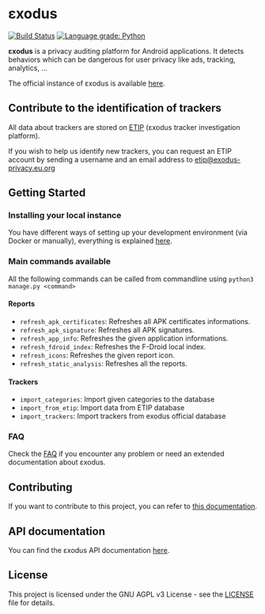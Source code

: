 # εxodus
[![Build Status](https://travis-ci.org/Exodus-Privacy/exodus.svg?branch=v1)](https://travis-ci.org/Exodus-Privacy/exodus) [![Language grade: Python](https://img.shields.io/lgtm/grade/python/g/Exodus-Privacy/exodus.svg?logo=lgtm&logoWidth=18)](https://lgtm.com/projects/g/Exodus-Privacy/exodus/context:python)

**εxodus** is a privacy auditing platform for Android applications. It detects behaviors which can be dangerous for user privacy like ads, tracking, analytics, …

The official instance of εxodus is available [here](https://reports.exodus-privacy.eu.org/).

## Contribute to the identification of trackers

All data about trackers are stored on [ETIP](https://etip.exodus-privacy.eu.org) (εxodus tracker investigation platform).

If you wish to help us identify new trackers, you can request an ETIP account by sending a username and an email address to [etip@exodus-privacy.eu.org](mailto:etip@exodus-privacy.eu.org)

## Getting Started

### Installing your local instance

You have different ways of setting up your development environment (via Docker or manually), everything is explained [here](doc/install.md).

### Main commands available

All the following commands can be called from commandline using `python3 manage.py <command>`

#### Reports

 * `refresh_apk_certificates`: Refreshes all APK certificates informations.
 * `refresh_apk_signature`: Refreshes all APK signatures.
 * `refresh_app_info`: Refreshes the given application informations.
 * `refresh_fdroid_index`: Refreshes the F-Droid local index.
 * `refresh_icons`: Refreshes the given report icon.
 * `refresh_static_analysis`: Refreshes all the reports.

#### Trackers

 * `import_categories`: Import given categories to the database
 * `import_from_etip`: Import data from ETIP database
 * `import_trackers`: Import trackers from exodus official database


### FAQ

Check the [FAQ](doc/faq.md) if you encounter any problem or need an extended documentation about εxodus.

## Contributing

If you want to contribute to this project, you can refer to [this documentation](CONTRIBUTING.md).

## API documentation

You can find the εxodus API documentation [here](doc/api.md).

## License

This project is licensed under the GNU AGPL v3 License - see the [LICENSE](LICENSE) file for details.
